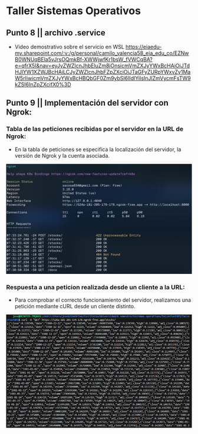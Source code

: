 # Taller Sistemas Operativos
## Punto 8 || archivo .service
- Video demostrativo sobre el servicio en WSL
  https://eiaedu-my.sharepoint.com/:v:/g/personal/camilo_valencia58_eia_edu_co/EZNwB0WNUqBEla5vJrsOQmkBf-XWWjwfKr1bsW_fVWCqBA?e=qfrX5I&nav=eyJyZWZlcnJhbEluZm8iOnsicmVmZXJyYWxBcHAiOiJTdHJlYW1XZWJBcHAiLCJyZWZlcnJhbFZpZXciOiJTaGFyZURpYWxvZy1MaW5rIiwicmVmZXJyYWxBcHBQbGF0Zm9ybSI6IldlYiIsInJlZmVycmFsTW9kZSI6InZpZXcifX0%3D
  

## Punto 9 || Implementación del servidor con Ngrok:

### Tabla de las peticiones recibidas por el servidor en la URL de Ngrok:

- En la tabla de peticiones se especifica la localización del servidor, la versión de Ngrok y la cuenta asociada.

![Tabla de peticiones](./dashboard-ngrok.jpg)

### Respuesta a una peticion realizada desde un cliente a la URL:

- Para comprobar el correcto funcionamiento del servidor, realizamos una petición mediante cURL desde un cliente distinto.

![Peticion realizada desde otro cliente](./post-ngrok.jpg)
